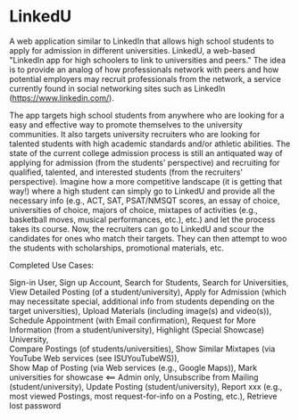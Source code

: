 # LinkedU
A web application similar to LinkedIn that allows high school students to apply for admission in different universities.
LinkedU, a web-based "LinkedIn app for high schoolers to link to universities and peers." The idea is to provide an analog of how professionals network with peers and how potential employers may recruit professionals from the network, a service currently found in social networking sites such as LinkedIn (https://www.linkedin.com/). 

The app targets high school students from anywhere who are looking for a easy and effective way to promote themselves to the university communities. It also targets university recruiters who are looking for talented students with high academic standards and/or athletic abilities. The state of the current college admission process is still an antiquated way of applying for admission (from the students' perspective) and recruiting for qualified, talented, and interested students (from the recruiters' perspective). Imagine how a more competitive landscape (it is getting that way!) where a high student can simply go to LinkedU and provide all the necessary info (e.g., ACT, SAT, PSAT/NMSQT scores, an essay of choice, universities of choice, majors of choice, mixtapes of activities (e.g., basketball moves, musical performances, etc.), etc.) and let the process takes its course. Now, the recruiters can go to LinkedU and scour the candidates for ones who match their targets. They can then attempt to woo the students with scholarships, promotional materials, etc. 

Completed Use Cases:

Sign-in User, 
Sign up Account, 
Search for Students, 
Search for Universities, 
View Detailed Posting (of a student/university), 
Apply for Admission (which may necessitate special, additional info from students depending on the target universities), 
Upload Materials (including image(s) and video(s)),  
Schedule Appointment (with Email confirmation), 
Request for More Information (from a student/university), 
Highlight (Special Showcase) University,  
Compare Postings (of students/universities), 
Show Similar Mixtapes (via YouTube Web services (see ISUYouTubeWS)),  
Show Map of Posting (via Web services (e.g., Google Maps)), 
Mark universities for showcase <== Admin only, 
Unsubscribe from Mailing (student/university), 
Update Posting (student/university), 
Report xxx (e.g., most viewed Postings, most request-for-info on a Posting, etc.), 
Retrieve lost password
